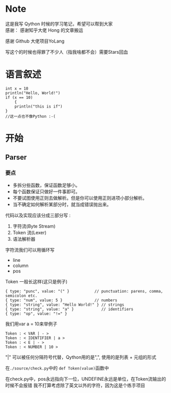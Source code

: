 # Note

这是我写 Qython 时候的学习笔记，希望可以帮到大家 <br>
感谢：
感谢知乎大佬 <a hraf = "https://www.zhihu.com/people/llwanghong">Hong</a> 的文章搬运

感谢 Github 大佬项目<a hraf = "https://github.com/PowerAngelXD/YoLang">YoLang</a>

写这个的时候也得罪了不少人（指我啥都不会）需要Stars回血
# 语言叙述

    int x = 10
    println("Hello, World!")
    if (x == 10)
        {
        println("this is if")
    }
    //这一点也不像Python :-(

# 开始

## Parser

### 要点

-   多拆分些函数，保证函数足够小。
-   每个函数保证只做好一件事即可。
-   不要试图使用正则去做解析。但是你可以使用正则进项小部分解析。
-   当不确定如何解析某部分时，就当成错误抛出来。

代码以及实现应该分成三部分写 :

1. 字符流(Byte Stream)
2. Token 流(Lexer)
3. 语法解析器

字符流我们可以用循环写

-   line
-   column
-   pos

Token 一般长这样(这只是例子)

    { type: "punc", value: "(" }           // punctuation: parens, comma, semicolon etc.
    { type: "num", value: 5 }              // numbers
    { type: "string", value: "Hello World!" } // strings
    { type: "string", value: "a" }            // identifiers
    { type: "op", value: "!=" }

我们用var a = 10来举例子

    Token : < VAR | - >
    Token : < IDENTIFIER | a >
    Token : < E | - >
    Token : < NUMBER | 10 >

"|" 可以被任何分隔符号代替，Qython用的是",", 使用的是列表 + 元组的形式

在`./source/check.py`中的 `def Token(value)`函数中

在check.py中，pos永远指向下一位，UNDEFINE永远是单位，在Token流输出的时候不会报错
我不打算考虑除了英文以外的字符，因为这是个练手项目
